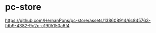 # pc-store


https://github.com/HernanPons/pc-store/assets/138608914/6c845763-fdb9-4382-9c2c-c1905150a6f4
